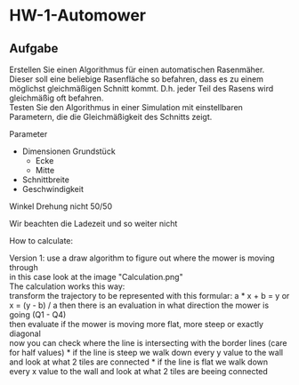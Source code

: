 # HW-1-Automower

## Aufgabe

Erstellen Sie einen Algorithmus für einen automatischen Rasenmäher. Dieser soll eine beliebige Rasenfläche so befahren, dass es zu einem möglichst gleichmäßigen Schnitt kommt. D.h. jeder Teil des Rasens wird gleichmäßig oft befahren.  
Testen Sie den Algorithmus in einer Simulation mit einstellbaren Parametern, die die Gleichmäßigkeit des Schnitts zeigt.


Parameter 

- Dimensionen Grundstück  
  - Ecke
  - Mitte
- Schnittbreite
- Geschwindigkeit

Winkel Drehung nicht 50/50


Wir beachten die Ladezeit und so weiter nicht


How to calculate:

Version 1:
	use a draw algorithm to figure out where the mower is moving through  
	in this case look at the image "Calculation.png"  
	The calculation works this way:  
	transform the trajectory to be represented with this formular: a * x + b = y  or x = (y - b) / a
	then there is an evaluation in what direction the mower is going (Q1 - Q4)  
	then evaluate if the mower is moving more flat, more steep or exactly diagonal  
		now you can check where the line is intersecting with the border lines (care for half values) 
		* if the line is steep we walk down every y value to the wall and look at what 2 tiles are connected
		* if the line is flat we walk down every x value to the wall and look at what 2 tiles are beeing connected
		
		
		
		
		
		
		
		


